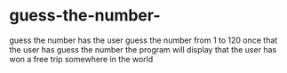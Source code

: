 # guess-the-number-
guess the number has the user guess the number from 1 to 120 once that the user has guess the number the program will display that the user has won a free trip somewhere in the world 

